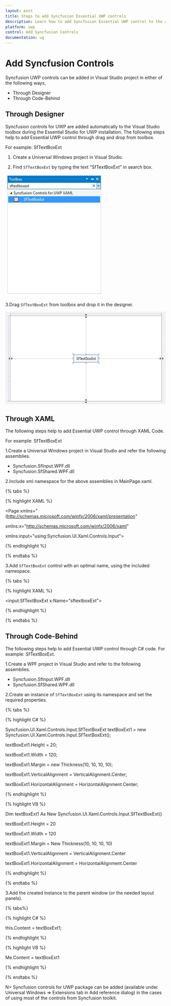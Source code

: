 ```yaml
---
layout: post
title: Steps to add Syncfusion Essential UWP controls
description: Learn how to add Syncfusion Essential UWP control to the application
platform: uwp
control: Add Syncfusion Controls
documentation: ug
---
```


# Add Syncfusion Controls

Syncfusion UWP controls can be added in Visual Studio project in either of the following ways,

* Through Designer
* Through Code-Behind

## Through Designer


Syncfusion controls for UWP are added automatically to the Visual Studio toolbox during the Essential Studio for UWP installation. The following steps help to add Essential UWP control through drag and drop from toolbox. 

For example: SfTextBoxExt

1. Create a Universal Windows project in Visual Studio.

2. Find `SfTextBoxExt` by typing the text “SfTextBoxExt” in search box.

![](Add-Syncfusion-Controls_images/Add-Syncfusion-Controls_img1.jpeg)


3.Drag `SfTextBoxExt` from toolbox and drop it in the designer.

![](Add-Syncfusion-Controls_images/Add-Syncfusion-Controls_img2.jpeg)


## Through XAML

The following steps help to add Essential UWP control through XAML Code.

For example: SfTextBoxExt

1.Create a Universal Windows project in Visual Studio and refer the following assemblies.

 * Syncfusion.SfInput.WPF.dll
 * Syncfusion.SfShared.WPF.dll

2.Include xml namespace for the above assemblies in MainPage.xaml.

{% tabs %}
	
{% highlight XAML  %}

<Page xmlns="(http://schemas.microsoft.com/winfx/2006/xaml/presentation"

xmlns:x="http://schemas.microsoft.com/winfx/2006/xaml"

xmlns:input="using:Syncfusion.UI.Xaml.Controls.Input">



{% endhighlight %}

{% endtabs %}

3.Add `SfTextBoxExt` control with an optimal name, using the included namespace.

{% tabs %}

{% highlight XAML %}

<input:SfTextBoxExt x:Name="sftextboxExt">



{% endhighlight %}

{% endtabs %}


## Through Code-Behind

The following steps help to add Essential UWP control through C# code. 
For example: SfTextBoxExt.

1.Create a WPF project in Visual Studio and refer to the following assemblies.

 * Syncfusion.SfInput.WPF.dll
 * Syncfusion.SfShared.WPF.dll

2.Create an instance of `SfTextBoxExt` using its namespace and set the required properties.

{% tabs %}

{% highlight C# %}


Syncfusion.UI.Xaml.Controls.Input.SfTextBoxExt textBoxExt1 = new Syncfusion.UI.Xaml.Controls.Input.SfTextBoxExt();

textBoxExt1.Height = 20;

textBoxExt1.Width = 120;

textBoxExt1.Margin = new Thickness(10, 10, 10, 10);

textBoxExt1.VerticalAlignment = VerticalAlignment.Center;

textBoxExt1.HorizontalAlignment = HorizontalAlignment.Center;



{% endhighlight %}

{% highlight VB %}
 
Dim textBoxExt1 As New Syncfusion.UI.Xaml.Controls.Input.SfTextBoxExt()

textBoxExt1.Height = 20

textBoxExt1.Width = 120

textBoxExt1.Margin = New Thickness(10, 10, 10, 10)

textBoxExt1.VerticalAlignment = VerticalAlignment.Center

textBoxExt1.HorizontalAlignment = HorizontalAlignment.Center



{% endhighlight %}

{% endtabs %}

3.Add the created instance to the parent window (or the needed layout panels).

{% tabs%}

{% highlight C# %}


this.Content = textBoxExt1;


{% endhighlight %}


{% highlight VB %}

Me.Content = textBoxExt1


{% endhighlight %}

{% endtabs %}

N> Syncfusion controls for UWP package can be added (available under Universal Windows => Extensions tab in Add reference dialog) in the cases of using most of the controls from Syncfusion toolkit.

